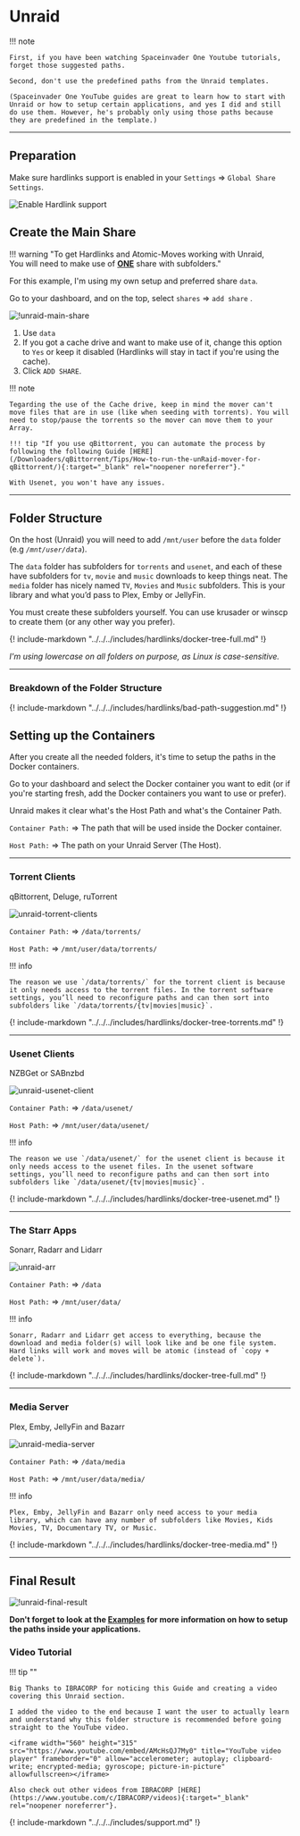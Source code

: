 # Unraid

!!! note

    First, if you have been watching Spaceinvader One Youtube tutorials, forget those suggested paths.

    Second, don't use the predefined paths from the Unraid templates.

    (Spaceinvader One YouTube guides are great to learn how to start with Unraid or how to setup certain applications, and yes I did and still do use them. However, he's probably only using those paths because they are predefined in the template.)

------

## Preparation

Make sure hardlinks support is enabled in your `Settings` => `Global Share Settings`.

![Enable Hardlink support](images/unraid-enable-hardlinks.png)

## Create the Main Share

!!! warning "To get Hardlinks and Atomic-Moves working with Unraid,<br>You will need to make use of <u>**ONE**</u> share with subfolders."

For this example, I'm using my own setup and preferred share `data`.

Go to your dashboard, and on the top, select `shares` => `add share` .

![!unraid-main-share](images/unraid-main-share.png)

1. Use `data`
1. If you got a cache drive and want to make use of it, change this option to `Yes` or keep it disabled (Hardlinks will stay in tact if you're using the cache).
1. Click `ADD SHARE`.

!!! note

    Tegarding the use of the Cache drive, keep in mind the mover can't move files that are in use (like when seeding with torrents). You will need to stop/pause the torrents so the mover can move them to your Array.

    !!! tip "If you use qBittorrent, you can automate the process by following the following Guide [HERE](/Downloaders/qBittorrent/Tips/How-to-run-the-unRaid-mover-for-qBittorrent/){:target="_blank" rel="noopener noreferrer"}."

    With Usenet, you won't have any issues.
	
------

## Folder Structure

On the host (Unraid) you will need to add `/mnt/user` before the `data` folder (e.g *`/mnt/user/data`*).

The `data` folder has subfolders for `torrents` and `usenet`, and each of these have subfolders for `tv`, `movie` and `music` downloads to keep things neat. The `media` folder has nicely named `TV`, `Movies` and `Music` subfolders. This is your library and what you’d pass to Plex, Emby or JellyFin.

You must create these subfolders yourself. You can use krusader or winscp to create them (or any other way you prefer).

{! include-markdown "../../../includes/hardlinks/docker-tree-full.md" !}

*I'm using lowercase on all folders on  purpose, as Linux is case-sensitive.*

------

### Breakdown of the Folder Structure

{! include-markdown "../../../includes/hardlinks/bad-path-suggestion.md" !}
<!-- --8<-- "includes/hardlinks/bad-path-suggestion.md" -->

## Setting up the Containers

After you create all the needed folders, it's time to setup the paths in the Docker containers.

Go to your dashboard and select the Docker container you want to edit (or if you're starting fresh, add the Docker containers you want to use or prefer).

Unraid makes it clear what's the Host Path and what's the Container Path.

`Container Path:` => The path that will be used inside the Docker container.

`Host Path:` => The path on your Unraid Server (The Host).

------

### Torrent Clients

qBittorrent, Deluge, ruTorrent

![unraid-torrent-clients](images/unraid-torrent-clients.png)

`Container Path:` => `/data/torrents/`

`Host Path:` => `/mnt/user/data/torrents/`

!!! info

    The reason we use `/data/torrents/` for the torrent client is because it only needs access to the torrent files. In the torrent software settings, you’ll need to reconfigure paths and can then sort into subfolders like `/data/torrents/{tv|movies|music}`.

{! include-markdown "../../../includes/hardlinks/docker-tree-torrents.md" !}

------

### Usenet Clients

NZBGet or SABnzbd

![unraid-usenet-client](images/unraid-usenet-client.png)

`Container Path:` => `/data/usenet/`

`Host Path:` => `/mnt/user/data/usenet/`

!!! info

    The reason we use `/data/usenet/` for the usenet client is because it only needs access to the usenet files. In the usenet software settings, you’ll need to reconfigure paths and can then sort into subfolders like `/data/usenet/{tv|movies|music}`.

{! include-markdown "../../../includes/hardlinks/docker-tree-usenet.md" !}

------

### The Starr Apps

Sonarr, Radarr and Lidarr

![unraid-arr](images/unraid-arr.png)

`Container Path:` => `/data`

`Host Path:` => `/mnt/user/data/`

!!! info

    Sonarr, Radarr and Lidarr get access to everything, because the download and media folder(s) will look like and be one file system. Hard links will work and moves will be atomic (instead of `copy + delete`).

{! include-markdown "../../../includes/hardlinks/docker-tree-full.md" !}

------

### Media Server

Plex, Emby, JellyFin and Bazarr

![unraid-media-server](images/unraid-media-server.png)

`Container Path:` => `/data/media`

`Host Path:` => `/mnt/user/data/media/`

!!! info

    Plex, Emby, JellyFin and Bazarr only need access to your media library, which can have any number of subfolders like Movies, Kids Movies, TV, Documentary TV, or Music.

{! include-markdown "../../../includes/hardlinks/docker-tree-media.md" !}

------

## Final Result

![!unraid-final-result](images/unraid-final-result.png)

**Don't forget to look at the [Examples](/Hardlinks/Examples/) for more information on how to setup the paths inside your applications.**

### Video Tutorial

!!! tip ""

    Big Thanks to IBRACORP for noticing this Guide and creating a video covering this Unraid section.

    I added the video to the end because I want the user to actually learn and understand why this folder structure is recommended before going straight to the YouTube video.

    <iframe width="560" height="315" src="https://www.youtube.com/embed/AMcHsQJ7My0" title="YouTube video player" frameborder="0" allow="accelerometer; autoplay; clipboard-write; encrypted-media; gyroscope; picture-in-picture" allowfullscreen></iframe>

    Also check out other videos from IBRACORP [HERE](https://www.youtube.com/c/IBRACORP/videos){:target="_blank" rel="noopener noreferrer"}.

{! include-markdown "../../../includes/support.md" !}
<!-- --8<-- "includes/support.md" -->
